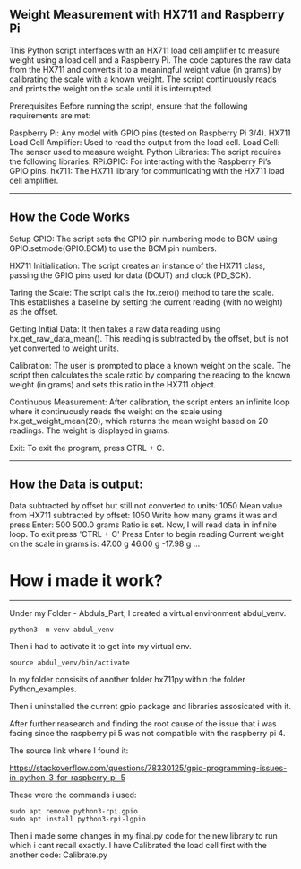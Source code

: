 Weight Measurement with HX711 and Raspberry Pi
----------------------------------------------
This Python script interfaces with an HX711 load cell amplifier to measure weight using a load cell and a Raspberry Pi. The code captures the raw data from the HX711 and converts it to a meaningful weight value (in grams) by calibrating the scale with a known weight. The script continuously reads and prints the weight on the scale until it is interrupted.

Prerequisites
Before running the script, ensure that the following requirements are met:

Raspberry Pi: Any model with GPIO pins (tested on Raspberry Pi 3/4).
HX711 Load Cell Amplifier: Used to read the output from the load cell.
Load Cell: The sensor used to measure weight.
Python Libraries: The script requires the following libraries:
RPi.GPIO: For interacting with the Raspberry Pi’s GPIO pins.
hx711: The HX711 library for communicating with the HX711 load cell amplifier.

*****************************************************

How the Code Works
------------------
Setup GPIO: The script sets the GPIO pin numbering mode to BCM using GPIO.setmode(GPIO.BCM) to use the BCM pin numbers.

HX711 Initialization: The script creates an instance of the HX711 class, passing the GPIO pins used for data (DOUT) and clock (PD_SCK).

Taring the Scale: The script calls the hx.zero() method to tare the scale. This establishes a baseline by setting the current reading (with no weight) as the offset.

Getting Initial Data: It then takes a raw data reading using hx.get_raw_data_mean(). This reading is subtracted by the offset, but is not yet converted to weight units.

Calibration: The user is prompted to place a known weight on the scale. The script then calculates the scale ratio by comparing the reading to the known weight (in grams) and sets this ratio in the HX711 object.

Continuous Measurement: After calibration, the script enters an infinite loop where it continuously reads the weight on the scale using hx.get_weight_mean(20), which returns the mean weight based on 20 readings. The weight is displayed in grams.

Exit: To exit the program, press CTRL + C.


***********************************************************************

How the Data is output:
------------------------

Data subtracted by offset but still not converted to units: 1050
Mean value from HX711 subtracted by offset: 1050
Write how many grams it was and press Enter: 500
500.0 grams
Ratio is set.
Now, I will read data in infinite loop. To exit press 'CTRL + C'
Press Enter to begin reading
Current weight on the scale in grams is:
47.00 g
46.00 g
-17.98 g
...


# How i made it work?
-------------------

Under my Folder - Abduls_Part, I created a virtual environment abdul_venv.

```
python3 -m venv abdul_venv
```

Then i had to activate it to get into my virtual env.

```
source abdul_venv/bin/activate
```

In my folder consisits of another folder hx711py within the folder Python_examples.

Then i uninstalled the current gpio package and libraries assosicated with it.

After further reasearch and finding the root cause of the issue that i was facing since the raspberry pi 5 was not compatible with the raspberry pi 4.

The source link where I found it:

https://stackoverflow.com/questions/78330125/gpio-programming-issues-in-python-3-for-raspberry-pi-5


These were the commands i used: 

```
sudo apt remove python3-rpi.gpio 
sudo apt install python3-rpi-lgpio
```

Then i made some changes in my final.py code for the new library to run which i cant recall exactly. I have Calibrated the load cell first with the another code: Calibrate.py
    

